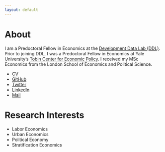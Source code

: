 ```yaml
---
layout: default
---
```


# About

I am a Predoctoral Fellow in Economics at the [Development Data Lab (DDL)](https://www.devdatalab.org/). Prior to joining DDL, I was a Predoctoral Fellow in Economics at Yale University’s [Tobin Center for Economic Policy](https://tobin.yale.edu/). I received my MSc Economics from the London School of Economics and Political Science.

- [CV](/assets/Eni_Iljazi_CV.pdf)
- [GitHub](https://github.com/iljazieni)
- [Twitter](https://twitter.com/eni_iljazi/)
- [LinkedIn](https://www.linkedin.com/in/iljazieni/)
- [Mail](mailto:iljazi@devdatalab.org)

# Research Interests

- Labor Economics
- Urban Economics
- Political Economy
- Stratification Economics
